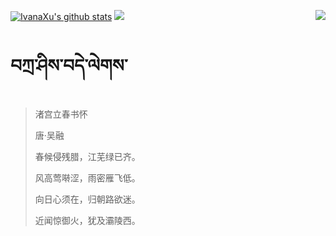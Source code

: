[![IvanaXu's github stats](https://github-readme-stats.vercel.app/api?username=IvanaXu&show_icons=true&theme=vue-dark)](https://github.com/anuraghazra/github-readme-stats)
<img align="right" src="https://github-readme-stats.vercel.app/api/top-langs/?username=IvanaXu&langs_count=7&theme=graywhite" />
<img src="https://github-readme-stats.vercel.app/api/wakatime?username=IvanaXu&layout=compact&langs_count=6&theme=vue-dark&&custom_title=Programming Times(Jul 29 2021-)" />
# བཀྲ་ཤིས་བདེ་ལེགས་
> 渚宫立春书怀
>
> 唐·吴融
>
> 春候侵残腊，江芜绿已齐。
> 
> 风高莺啭涩，雨密雁飞低。
> 
> 向日心须在，归朝路欲迷。
> 
> 近闻惊御火，犹及灞陵西。
